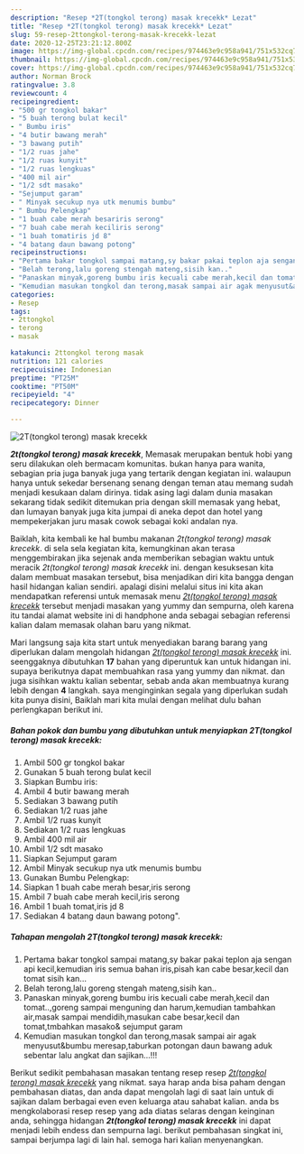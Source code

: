 ```yaml
---
description: "Resep *2T(tongkol terong) masak krecekk* Lezat"
title: "Resep *2T(tongkol terong) masak krecekk* Lezat"
slug: 59-resep-2ttongkol-terong-masak-krecekk-lezat
date: 2020-12-25T23:21:12.800Z
image: https://img-global.cpcdn.com/recipes/974463e9c958a941/751x532cq70/2ttongkol-terong-masak-krecekk-foto-resep-utama.jpg
thumbnail: https://img-global.cpcdn.com/recipes/974463e9c958a941/751x532cq70/2ttongkol-terong-masak-krecekk-foto-resep-utama.jpg
cover: https://img-global.cpcdn.com/recipes/974463e9c958a941/751x532cq70/2ttongkol-terong-masak-krecekk-foto-resep-utama.jpg
author: Norman Brock
ratingvalue: 3.8
reviewcount: 4
recipeingredient:
- "500 gr tongkol bakar"
- "5 buah terong bulat kecil"
- " Bumbu iris"
- "4 butir bawang merah"
- "3 bawang putih"
- "1/2 ruas jahe"
- "1/2 ruas kunyit"
- "1/2 ruas lengkuas"
- "400 mil air"
- "1/2 sdt masako"
- "Sejumput garam"
- " Minyak secukup nya utk menumis bumbu"
- " Bumbu Pelengkap"
- "1 buah cabe merah besariris serong"
- "7 buah cabe merah keciliris serong"
- "1 buah tomatiris jd 8"
- "4 batang daun bawang potong"
recipeinstructions:
- "Pertama bakar tongkol sampai matang,sy bakar pakai teplon aja sengan api kecil,kemudian iris semua bahan iris,pisah kan cabe besar,kecil dan tomat sisih kan..."
- "Belah terong,lalu goreng stengah mateng,sisih kan.."
- "Panaskan minyak,goreng bumbu iris kecuali cabe merah,kecil dan tomat..,goreng sampai menguning dan harum,kemudian tambahkan air,masak sampai mendidih,masukan cabe besar,kecil dan tomat,tmbahkan masako&amp; sejumput garam"
- "Kemudian masukan tongkol dan terong,masak sampai air agak menyusut&amp;bumbu meresap,taburkan potongan daun bawang aduk sebentar lalu angkat dan sajikan...!!!"
categories:
- Resep
tags:
- 2ttongkol
- terong
- masak

katakunci: 2ttongkol terong masak 
nutrition: 121 calories
recipecuisine: Indonesian
preptime: "PT25M"
cooktime: "PT50M"
recipeyield: "4"
recipecategory: Dinner

---
```



![*2T(tongkol terong) masak krecekk*](https://img-global.cpcdn.com/recipes/974463e9c958a941/751x532cq70/2ttongkol-terong-masak-krecekk-foto-resep-utama.jpg)

<b><i>*2t(tongkol terong) masak krecekk*</i></b>, Memasak merupakan bentuk hobi yang seru dilakukan oleh bermacam komunitas. bukan hanya para wanita, sebagian pria juga banyak juga yang tertarik dengan kegiatan ini. walaupun hanya untuk sekedar bersenang senang dengan teman atau memang sudah menjadi kesukaan dalam dirinya. tidak asing lagi dalam dunia masakan sekarang tidak sedikit ditemukan pria dengan skill memasak yang hebat, dan lumayan banyak juga kita jumpai di aneka depot dan hotel yang mempekerjakan juru masak cowok sebagai koki andalan nya.



Baiklah, kita kembali ke hal bumbu makanan <i>*2t(tongkol terong) masak krecekk*</i>. di sela sela kegiatan kita, kemungkinan akan terasa menggembirakan jika sejenak anda memberikan sebagian waktu untuk meracik *2t(tongkol terong) masak krecekk* ini. dengan kesuksesan kita dalam membuat masakan tersebut, bisa menjadikan diri kita bangga dengan hasil hidangan kalian sendiri. apalagi disini melalui situs ini kita akan mendapatkan referensi untuk memasak menu <u>*2t(tongkol terong) masak krecekk*</u> tersebut menjadi masakan yang yummy dan sempurna, oleh karena itu tandai alamat website ini di handphone anda sebagai sebagian referensi kalian dalam memasak olahan baru yang nikmat.


Mari langsung saja kita start untuk menyediakan barang barang yang diperlukan dalam mengolah hidangan <u><i>*2t(tongkol terong) masak krecekk*</i></u> ini. seenggaknya dibutuhkan <b>17</b> bahan yang diperuntuk kan untuk hidangan ini. supaya berikutnya dapat membuahkan rasa yang yummy dan nikmat. dan juga sisihkan waktu kalian sebentar, sebab anda akan membuatnya kurang lebih dengan <b>4</b> langkah. saya menginginkan segala yang diperlukan sudah kita punya disini, Baiklah mari kita mulai dengan melihat dulu bahan perlengkapan berikut ini.

<!--inarticleads1-->

##### Bahan pokok dan bumbu yang dibutuhkan untuk menyiapkan *2T(tongkol terong) masak krecekk*:

1. Ambil 500 gr tongkol bakar
1. Gunakan 5 buah terong bulat kecil
1. Siapkan  Bumbu iris:
1. Ambil 4 butir bawang merah
1. Sediakan 3 bawang putih
1. Sediakan 1/2 ruas jahe
1. Ambil 1/2 ruas kunyit
1. Sediakan 1/2 ruas lengkuas
1. Ambil 400 mil air
1. Ambil 1/2 sdt masako
1. Siapkan Sejumput garam
1. Ambil  Minyak secukup nya utk menumis bumbu
1. Gunakan  Bumbu Pelengkap:
1. Siapkan 1 buah cabe merah besar,iris serong
1. Ambil 7 buah cabe merah kecil,iris serong
1. Ambil 1 buah tomat,iris jd 8
1. Sediakan 4 batang daun bawang potong&#34;.




<!--inarticleads2-->

##### Tahapan mengolah *2T(tongkol terong) masak krecekk*:

1. Pertama bakar tongkol sampai matang,sy bakar pakai teplon aja sengan api kecil,kemudian iris semua bahan iris,pisah kan cabe besar,kecil dan tomat sisih kan...
1. Belah terong,lalu goreng stengah mateng,sisih kan..
1. Panaskan minyak,goreng bumbu iris kecuali cabe merah,kecil dan tomat..,goreng sampai menguning dan harum,kemudian tambahkan air,masak sampai mendidih,masukan cabe besar,kecil dan tomat,tmbahkan masako&amp; sejumput garam
1. Kemudian masukan tongkol dan terong,masak sampai air agak menyusut&amp;bumbu meresap,taburkan potongan daun bawang aduk sebentar lalu angkat dan sajikan...!!!




Berikut sedikit pembahasan masakan tentang resep resep <u>*2t(tongkol terong) masak krecekk*</u> yang nikmat. saya harap anda bisa paham dengan pembahasan diatas, dan anda dapat mengolah lagi di saat lain untuk di sajikan dalam berbagai even even keluarga atau sahabat kalian. anda bs mengkolaborasi resep resep yang ada diatas selaras dengan keinginan anda, sehingga hidangan <b>*2t(tongkol terong) masak krecekk*</b> ini dapat menjadi lebih endess dan sempurna lagi. berikut pembahasan singkat ini, sampai berjumpa lagi di lain hal. semoga hari kalian menyenangkan.
